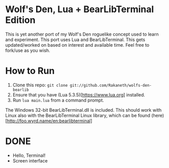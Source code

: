 # Wolf's Den, Lua + BearLibTerminal Edition

This is yet another port of my Wolf's Den roguelike concept used to learn and experiment. 
This port uses Lua and BearLibTerminal. This gets updated/worked on based on interest and available time.
Feel free to fork/use as you wish. 


# How to Run

1. Clone this repo: `git clone git://github.com/Rakaneth/wolfs-den-bearlib` 
2. Ensure that you have (Lua 5.3.5)[https://www.lua.org] installed.
3. Run `lua main.lua` from a command prompt.

The Windows 32-bit BearLibTerminal.dll is included. This should work with Linux also with the BearLibTerminal Linux library, 
which can be found (here)[http://foo.wyrd.name/en:bearlibterminal]

# DONE

* Hello, Terminal!
* Screen interface